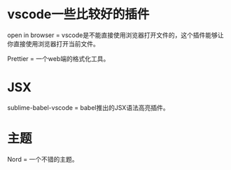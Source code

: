 vscode一些比较好的插件
==
open in browser = vscode是不能直接使用浏览器打开文件的，这个插件能够让你直接使用浏览器打开当前文件。

Prettier = 一个web端的格式化工具。

JSX
==
sublime-babel-vscode = babel推出的JSX语法高亮插件。

主题
==
Nord = 一个不错的主题。
